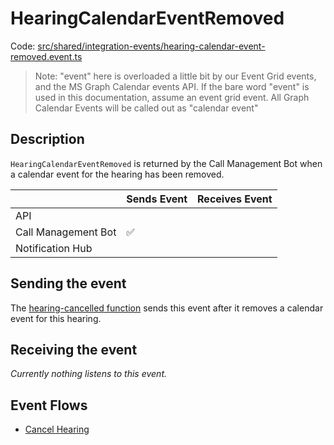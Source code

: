 # HearingCalendarEventRemoved

Code: [src/shared/integration-events/hearing-calendar-event-removed.event.ts](../../../src/shared/integration-events/hearing-calendar-event-removed.event.ts)

> Note: "event" here is overloaded a little bit by our Event Grid events, and the MS Graph Calendar events API. If the
> bare word "event" is used in this documentation, assume an event grid event. All Graph Calendar Events will be called
> out as "calendar event"

## Description

`HearingCalendarEventRemoved` is returned by the Call Management Bot when a calendar event for the hearing has been removed.

|                     | Sends Event | Receives Event |
| ------------------- | ----------- | -------------- |
| API                 |             |                |
| Call Management Bot | ✅          |                |
| Notification Hub    |             |                |

## Sending the event

The [hearing-cancelled
function](../../../src/call-management-bot/hearing-cancelled/hearing-cancelled.handler.ts)
sends this event after it removes a calendar event for this hearing.

## Receiving the event

_Currently nothing listens to this event._

## Event Flows

- [Cancel Hearing](../features/cancel-hearing.md)
